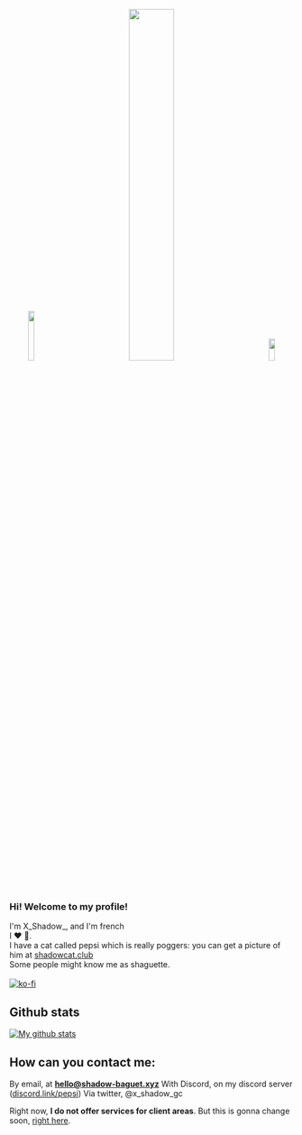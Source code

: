 <p float="left" align="center">
  <img src="https://i.imgur.com/U9lFsUG.jpeg" width=15% />
  &nbsp;&nbsp;&nbsp;&nbsp;&nbsp;&nbsp;&nbsp;&nbsp;&nbsp;&nbsp;&nbsp;&nbsp;&nbsp;&nbsp;&nbsp;&nbsp;&nbsp;&nbsp;<img src="https://i.imgur.com/b1a39cz.png" width=40% />
  &nbsp;&nbsp;&nbsp;&nbsp;&nbsp;&nbsp;&nbsp;&nbsp;&nbsp;&nbsp;&nbsp;&nbsp;&nbsp;&nbsp;&nbsp;&nbsp;&nbsp;&nbsp;<img src="https://i.ibb.co/n0C9kvJ/o.png" width=15% height=10%/>
</p>

### Hi! Welcome to my profile!
I'm X_Shadow_, and I'm french<br/> 
I ❤ 🥖.<br/> 
I have a cat called pepsi which is really poggers: you can get a picture of him at [shadowcat.club](https://shadowcat.club)<br/> 
Some people might know me as shaguette.<br/><br/>
[![ko-fi](https://ko-fi.com/img/githubbutton_sm.svg)](https://ko-fi.com/I3I87ZFES)

## Github stats
[![My github stats](https://github-readme-stats.vercel.app/api?username=shadowdevfr&count_private=true&include_all_commits=true&theme=vision-friendly-dark&show_icons=true)](https://shadowdev.ga)

## How can you contact me:
By email, at **hello@shadow-baguet.xyz**
With Discord, on my discord server ([discord.link/pepsi](discord.link/pepsi))
Via twitter, @x_shadow_gc

Right now, **I do not offer services for client areas**. But this is gonna change soon, [right here](https://github.com/ShadowsDash).
